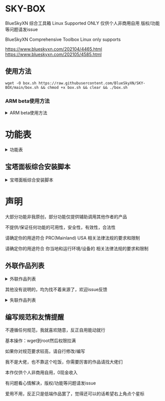 # SKY-BOX
BlueSkyXN  综合工具箱 Linux Supported ONLY 仅供个人非商用自用 版权/功能等问题请发issue

BlueSkyXN Comprehensive Toolbox Linux only supports

https://www.blueskyxn.com/202104/4465.html
https://www.blueskyxn.com/202105/4585.html

## 使用方法
```
wget -O box.sh https://raw.githubusercontent.com/BlueSkyXN/SKY-BOX/main/box.sh && chmod +x box.sh && clear && ./box.sh
```


### ARM beta使用方法
<details><summary>ARM beta使用方法</summary>
##ARM
```
wget -O box.sh https://raw.githubusercontent.com/BlueSkyXN/SKY-BOX/main/armbox.sh && chmod +x box.sh && clear && ./box.sh
```
</details>

# 功能表

<details><summary>功能表</summary>

IPV.SH ipv4/6优先级调整一键脚本·下载

IPT.SH iptable一键脚本

SpeedTest-Linux 下载

Rclone&Fclone·下载

ChangeSource Linux换源脚本·下载

Besttrace 路由追踪·下载

NEZHA.SH哪吒面板/探针·下载

获取本机IP

安装最新BBR内核·使用YUM·仅支持CentOS

启动BBR FQ算法

系统网络配置优化

Git 新版 安装·仅支持CentOS

宝塔面板 自动磁盘挂载工具

BBR一键管理脚本

SWAP一键安装/卸载脚本

Superbench 综合测试

MT.SH 流媒体解锁测试

Lemonbench 综合测试

UNIXbench 综合测试

三网Speedtest测速

Memorytest 内存压力测试

Route-trace 路由追踪测试

YABS LINUX综合测试

Disk Test 硬盘&系统综合测试

TubeCheck Google/Youtube CDN分配节点测试

MTP&TLS 一键脚本

Rclone官方一键安装脚本

Aria2 最强安装与管理脚本

甲骨文ARM U20 DD Debian 10

宝塔面板综合安装脚本

</details>
  
## 宝塔面板综合安装脚本
<details><summary>宝塔面板综合安装脚本</summary>
  
宝塔面板 官方版 v7.5.2

CentOS

Ubuntu&Deepin

Python3通用版

升级与更新

宝塔面板 Hostcli 净化版 v7.4.5

一键安装·Centos

一键转移/升级

宝塔面板 Fenhao 开心版 v7.5.2

CentOS

Ubuntu&Deepin

Python3通用版

升级与更新

</details>

# 声明

大部分功能非我原创，部分功能仅提供辅助调用其他作者的产品

不提供/保证任何功能的可用性，安全性，有效性，合法性

请确定你的用途符合 PRC(Mainland) USA 相关法律法规的要求和限制

请确定你的用途符合 你当地和运行环境/设备的 相关法律法规的要求和限制

## 外联作品列表
<details><summary>外联作品列表</summary>
外联作品包括但不限于


Rclone魔改 https://hostloc.com/thread-612579-1-1.html

Rclone https://rclone.org

Fclone https://github.com/mawaya/rclone

宝塔 https://www.bt.cn

HostCli https://www.hostcli.com

Fenhao https://fenhao.me

Aria2 https://github.com/P3TERX/aria2.sh

Fio-bench https://github.com/amefs/fio-bench

DiskTest https://github.com/Aniverse/A

TubeCheck https://github.com/sjlleo/TubeCheck

Nezha https://github.com/naiba/nezha

Unixbench https://teddysun.com/245.html

IPT https://github.com/arloor/iptablesUtils

MT https://github.com/CoiaPrant/MediaUnlock_Test

Besttrace https://www.ipip.net

BBR管理脚本/TCPSH https://blog.ylx.me/archives/783.html

YABS https://github.com/masonr/yet-another-bench-script

SuperBench https://www.oldking.net/350.html

Route-trace https://github.com/BlueSkyXN/Route-trace

YUM-GIT https://github.com/BlueSkyXN/Yum-Git

BBRSH https://github.com/BlueSkyXN/ChangeSource/blob/master/bbr.sh

IPV https://github.com/BlueSkyXN/ChangeSource/blob/master/ipv.sh

Debian Network Reinstall https://github.com/bohanyang/debi

MTPTLS https://github.com/sunpma/mtp

Memorytest https://github.com/FunctionClub/Memtester

Superspeed https://github.com/ernisn/superspeed

</details>

其他没有说明的，均为找不着来源了，欢迎issue反馈
<details><summary>失联作品列表</summary>
失联作品包括但不限于
swap.sh 

changesource.sh
</details>

## 编写规范和友情提醒

不遵循任何规范，我就喜欢随意，反正自用能动就行

基本操作：wget到root然后权限拉满

如果你对规范要求较高，请自行修改/编写

我不是大佬，也不靠这个吃饭，你需要厉害的作品请找大佬们

本作仅供个人非商用自用，0现金收入

有问题看心情解决，版权/功能等问题请发issue

爱用不用，反正只是低端作品罢了，觉得还可以的话希望右上角点个星标
